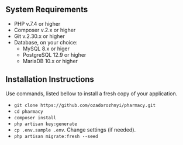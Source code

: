 
## System Requirements

- PHP v.7.4 or higher
- Composer v.2.x or higher
- Git v.2.30.x or higher
- Database, on your choice:
  - MySQL 8.x or higer
  - PostgreSQL 12.9 or higher
  - MariaDB 10.x or higher

## Installation Instructions

Use commands, listed bellow to install a fresh copy of your application. 

- ```git clone https://github.com/ozadorozhnyi/pharmacy.git```
- ```cd pharmacy``` 
- ```composer install``` 
- ```php artisan key:generate```
- ```cp .env.sample .env```. Change settings (if needed).
- ```php artisan migrate:fresh --seed```

